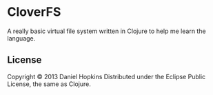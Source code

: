 # CloverFS

A really basic virtual file system written in Clojure to help me learn the language.


## License

Copyright © 2013 Daniel Hopkins
Distributed under the Eclipse Public License, the same as Clojure.
